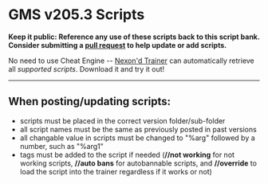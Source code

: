 # GMS v205.3 Scripts

**Keep it public: Reference any use of these scripts back to this script bank. Consider submitting a [pull request](https://github.com/md35-gk/GMS-Script-Bank/compare) to help update or add scripts.**

No need to use Cheat Engine -- [Nexon'd Trainer](https://github.com/md35-gk/Nexond-Trainer) can automatically retrieve all *supported scripts*. Download it and try it out!

-----

## When posting/updating scripts:
- scripts must be placed in the correct version folder/sub-folder
- all script names must be the same as previously posted in past versions
- all changable value in scripts must be changed to "%arg" followed by a number, such as "%arg1"
- tags must be added to the script if needed (**//not working** for not working scripts, **//auto bans** for autobannable scripts, and **//override** to load the script into the trainer regardless if it works or not)
